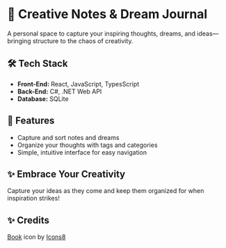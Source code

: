 # 🌟 Creative Notes & Dream Journal

A personal space to capture your inspiring thoughts, dreams, and ideas—bringing structure to the chaos of creativity.

## 🛠️ Tech Stack

- **Front-End:** React, JavaScript, TypesScript
- **Back-End:** C#, .NET Web API
- **Database:** SQLite

## 🚀 Features

- Capture and sort notes and dreams
- Organize your thoughts with tags and categories
- Simple, intuitive interface for easy navigation

## ✨ Embrace Your Creativity

Capture your ideas as they come and keep them organized for when inspiration strikes!

## ✨ Credits

<a target="_blank" href="https://icons8.com/icon/65360/read">Book</a> icon by <a target="_blank" href="https://icons8.com">Icons8</a>
